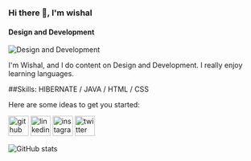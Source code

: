 ### Hi there 👋, I'm wishal
#### Design and Development
![Design and Development](https://pbs.twimg.com/profile_banners/1497883397565587458/1656662818/1080x360)

I'm Wishal, and I do content on Design and Development. I really enjoy learning languages.

##Skills: HIBERNATE / JAVA / HTML / CSS

Here are some ideas to get you started:


[<img src='https://cdn.jsdelivr.net/npm/simple-icons@3.0.1/icons/github.svg' alt='github' height='40'>](https://github.com/wishalNipun)  [<img src='https://cdn.jsdelivr.net/npm/simple-icons@3.0.1/icons/linkedin.svg' alt='linkedin' height='40'>](https://www.linkedin.com/in/https://www.linkedin.com/in/wishal-nipun-siriwardana-a67007244/?trk=public-profile-join-page/)  [<img src='https://cdn.jsdelivr.net/npm/simple-icons@3.0.1/icons/instagram.svg' alt='instagram' height='40'>](https://www.instagram.com/wishal_siriwardana/)  [<img src='https://cdn.jsdelivr.net/npm/simple-icons@3.0.1/icons/twitter.svg' alt='twitter' height='40'>](https://twitter.com/@WishalNipun)  


![GitHub stats](https://github-readme-stats.vercel.app/api?username=wishalNipun&show_icons=true)  
